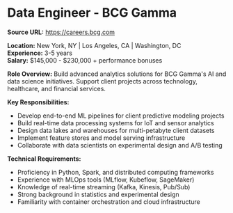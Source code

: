 # Data Engineer - BCG Gamma

**Source URL:** https://careers.bcg.com

**Location:** New York, NY | Los Angeles, CA | Washington, DC  
**Experience:** 3-5 years  
**Salary:** $145,000 - $230,000 + performance bonuses

**Role Overview:**
Build advanced analytics solutions for BCG Gamma's AI and data science initiatives. Support client projects across technology, healthcare, and financial services.

**Key Responsibilities:**
- Develop end-to-end ML pipelines for client predictive modeling projects
- Build real-time data processing systems for IoT and sensor analytics
- Design data lakes and warehouses for multi-petabyte client datasets
- Implement feature stores and model serving infrastructure
- Collaborate with data scientists on experimental design and A/B testing

**Technical Requirements:**
- Proficiency in Python, Spark, and distributed computing frameworks
- Experience with MLOps tools (MLflow, Kubeflow, SageMaker)
- Knowledge of real-time streaming (Kafka, Kinesis, Pub/Sub)
- Strong background in statistics and experimental design
- Familiarity with container orchestration and cloud infrastructure